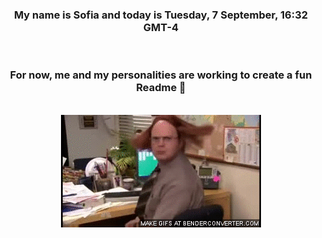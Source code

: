 


<div align="center">
<h3 >My name is Sofia and today is Tuesday, 7 September, 16:32 GMT-4</h3><br>
<h3 >For now, me and my personalities are working to create a fun Readme 👋
</h3><br>
<img src='img/dwight.gif' alt='working...'/>
</div>

